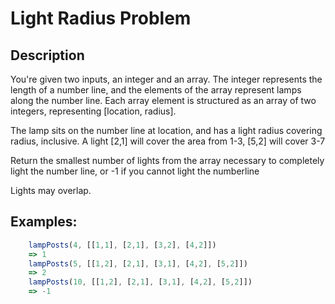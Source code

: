 # Light Radius Problem
## Description

You're given two inputs, an integer and an array. 
The integer represents the length of a number line, and the elements of the array represent lamps along the number line. Each array element is structured as an array of two integers, representing [location, radius]. 

The lamp sits on the number line at location, and has a light radius covering radius, inclusive. A light [2,1] will cover the area from 1-3, [5,2] will cover 3-7

Return the smallest number of lights from the array necessary to completely light the number line, or -1 if you cannot light the numberline

Lights may overlap.

## Examples:

```javascript
    lampPosts(4, [[1,1], [2,1], [3,2], [4,2]])
    => 1
    lampPosts(5, [[1,2], [2,1], [3,1], [4,2], [5,2]])
    => 2
    lampPosts(10, [[1,2], [2,1], [3,1], [4,2], [5,2]])
    => -1
```
